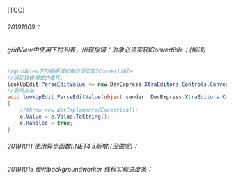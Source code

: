 [TOC]

###### 20191009：

###### gridView中使用下拉列表，出现报错：对象必须实现IConvertible：(解决)

```c#
//gridView下拉框报错对象必须实现IConvertible
//绑定转换格式的委托，
lookUpEdit.ParseEditValue += new DevExpress.XtraEditors.Controls.ConvertEditValueEventHandler(lookUpEdit_ParseEditValue);
//委托方法
void lookUpEdit_ParseEditValue(object sender, DevExpress.XtraEditors.Controls.ConvertEditValueEventArgs e)
{
    //throw new NotImplementedException();
    e.Value = e.Value.ToString(); 
    e.Handled = true;
}
```



###### 20191011 使用异步函数(.NET4.5新增)(没做呢)：



###### 20191015 使用backgroundworker 线程实现进度条：



